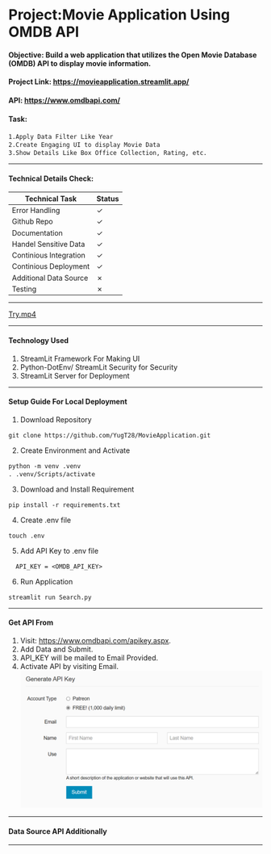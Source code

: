 # Project:Movie Application Using OMDB API
#### Objective: Build a web application that utilizes the Open Movie Database (OMDB) API to display movie information.

#### Project Link: https://movieapplication.streamlit.app/
#### API: https://www.omdbapi.com/

#### Task:
    1.Apply Data Filter Like Year
    2.Create Engaging UI to display Movie Data
    3.Show Details Like Box Office Collection, Rating, etc.
____
#### Technical Details Check:

| Technical Task         | Status  |
|------------------------|---------|
| Error Handling         | &check; |
| Github Repo            | &check; |
| Documentation          | &check; |
| Handel Sensitive Data  | &check; |
| Continious Integration | &check; |
| Continious Deployment  | &check; |
| Additional Data Source | &cross; |
| Testing                | &cross; |

____
[Try.mp4](Try.mp4)
____
#### Technology Used
1. StreamLit Framework For Making UI
2. Python-DotEnv/ StreamLit Security for Security
3. StreamLit Server for Deployment
____



#### Setup Guide For Local Deployment
1. Download Repository
```shell 
git clone https://github.com/YugT28/MovieApplication.git
```
2. Create Environment and Activate
```shell 
python -m venv .venv
. .venv/Scripts/activate
```
3. Download and Install Requirement
```shell 
pip install -r requirements.txt
```
4. Create .env file
```shell 
touch .env
```

5. Add API Key to .env file 
```text
  API_KEY = <OMDB_API_KEY>
```
6. Run Application 
```shell 
streamlit run Search.py
```
____

#### Get API From 
1. Visit: https://www.omdbapi.com/apikey.aspx.
2. Add Data and Submit.
3. API_KEY will be mailed to Email Provided.
4. Activate API by visiting Email.
![img.png](img.png)
____

#### Data Source API Additionally

____



